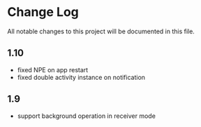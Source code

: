 # Change Log
All notable changes to this project will be documented in this file.

## 1.10
- fixed NPE on app restart
- fixed double activity instance on notification

## 1.9
- support background operation in receiver mode
